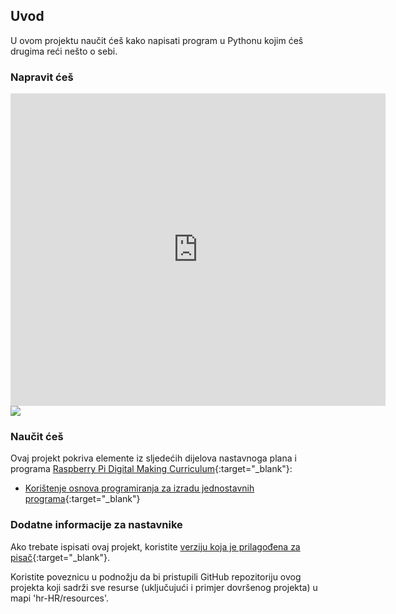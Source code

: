 ## Uvod

U ovom projektu naučit ćeš kako napisati program u Pythonu kojim ćeš drugima reći nešto o sebi.

### Napravit ćeš

<div class="trinket">
  <iframe src="https://trinket.io/embed/python/0bdb4dd9cc?outputOnly=true&start=result" width="600" height="500" frameborder="0" marginwidth="0" marginheight="0" allowfullscreen>
  </iframe>
  <img src="images/me-final.png">
</div>

### Naučit ćeš

Ovaj projekt pokriva elemente iz sljedećih dijelova nastavnoga plana i programa [Raspberry Pi Digital Making Curriculum](https://rpf.io/curriculum){:target="_blank"}:

+ [Korištenje osnova programiranja za izradu jednostavnih programa](https://www.raspberrypi.org/curriculum/programming/creator){:target="_blank"}

### Dodatne informacije za nastavnike

Ako trebate ispisati ovaj projekt, koristite [verziju koja je prilagođena za pisač](https://projects.raspberrypi.org/hr-HR/projects/about-me/print){:target="_blank"}.

Koristite poveznicu u podnožju da bi pristupili GitHub repozitoriju ovog projekta koji sadrži sve resurse (uključujući i primjer dovršenog projekta) u mapi 'hr-HR/resources'.